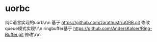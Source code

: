 # uorbc
纯C语言实现的uorb\r\n
基于 https://github.com/zarathustr/uORB.git 修改queue模式实现\r\n
ringbuffer基于 https://github.com/AndersKaloer/Ring-Buffer.git 修改\r\n
